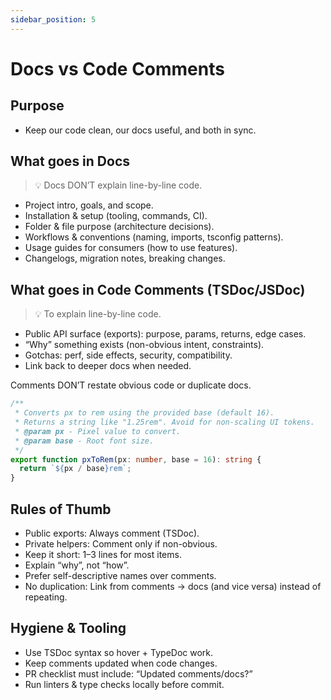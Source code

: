 ```yaml
---
sidebar_position: 5
---
```


# Docs vs Code Comments

## Purpose

- Keep our code clean, our docs useful, and both in sync.

## What goes in Docs

> 💡 Docs DON’T explain line-by-line code.

- Project intro, goals, and scope.
- Installation & setup (tooling, commands, CI).
- Folder & file purpose (architecture decisions).
- Workflows & conventions (naming, imports, tsconfig patterns).
- Usage guides for consumers (how to use features).
- Changelogs, migration notes, breaking changes.

## What goes in Code Comments (TSDoc/JSDoc)

> 💡 To explain line-by-line code.

- Public API surface (exports): purpose, params, returns, edge cases.
- “Why” something exists (non-obvious intent, constraints).
- Gotchas: perf, side effects, security, compatibility.
- Link back to deeper docs when needed.

Comments DON’T restate obvious code or duplicate docs.

```ts
/**
 * Converts px to rem using the provided base (default 16).
 * Returns a string like "1.25rem". Avoid for non-scaling UI tokens.
 * @param px - Pixel value to convert.
 * @param base - Root font size.
 */
export function pxToRem(px: number, base = 16): string {
  return `${px / base}rem`;
}
```

## Rules of Thumb

- Public exports: Always comment (TSDoc).
- Private helpers: Comment only if non-obvious.
- Keep it short: 1–3 lines for most items.
- Explain “why”, not “how”.
- Prefer self-descriptive names over comments.
- No duplication: Link from comments → docs (and vice versa) instead of repeating.

## Hygiene & Tooling

- Use TSDoc syntax so hover + TypeDoc work.
- Keep comments updated when code changes.
- PR checklist must include: “Updated comments/docs?”
- Run linters & type checks locally before commit.
